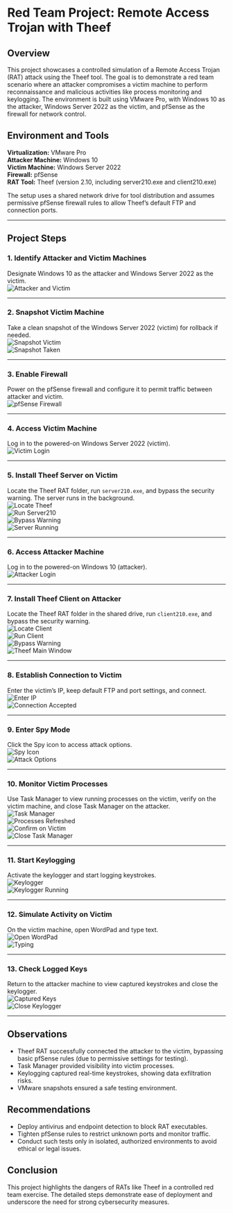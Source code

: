 # Red Team Project: Remote Access Trojan with Theef

## Overview 
This project showcases a controlled simulation of a Remote Access Trojan (RAT) attack using the Theef tool. The goal is to demonstrate a red team scenario where an attacker compromises a victim machine to perform reconnaissance and malicious activities like process monitoring and keylogging. The environment is built using VMware Pro, with Windows 10 as the attacker, Windows Server 2022 as the victim, and pfSense as the firewall for network control.

## Environment and Tools

**Virtualization:** VMware Pro  
**Attacker Machine:** Windows 10  
**Victim Machine:** Windows Server 2022  
**Firewall:** pfSense  
**RAT Tool:** Theef (version 2.10, including server210.exe and client210.exe)  

The setup uses a shared network drive for tool distribution and assumes permissive pfSense firewall rules to allow Theef’s default FTP and connection ports.

---

## Project Steps

### 1. Identify Attacker and Victim Machines
Designate Windows 10 as the attacker and Windows Server 2022 as the victim.  
![Attacker and Victim](./img/1.determine_the_attacker(windows10)_and_victim_machine(windows_server2022).png)

---

### 2. Snapshot Victim Machine
Take a clean snapshot of the Windows Server 2022 (victim) for rollback if needed.  
![Snapshot Victim](./img/2.ensure_to_take_a_good_snapshot_of_windows_server(victim).png)  
![Snapshot Taken](./img/3.snapshot_taken_close_the_dialog_box.png)

---

### 3. Enable Firewall
Power on the pfSense firewall and configure it to permit traffic between attacker and victim.  
![pfSense Firewall](./img/4.ensure_your_firewall(pfsense)_is_powered_on.png)

---

### 4. Access Victim Machine
Log in to the powered-on Windows Server 2022 (victim).  
![Victim Login](./img/5.switch_to_the_powerred_on_windows_server(target)_and_log_in.png)

---

### 5. Install Theef Server on Victim
Locate the Theef RAT folder, run `server210.exe`, and bypass the security warning. The server runs in the background.  
![Locate Theef](./img/6.locate_your_THEEF_remote_access_trojan_folder.png)  
![Run Server210](./img/7.double-click_on_server210.png)  
![Bypass Warning](./img/8.click_run_on_security_warning_dialog_box.png)  
![Server Running](./img/9.server_running_in_background.png)

---

### 6. Access Attacker Machine
Log in to the powered-on Windows 10 (attacker).  
![Attacker Login](./img/10.switch_to_the_powerred_on_windows_10(attacker)_and_log_in.png)

---

### 7. Install Theef Client on Attacker
Locate the Theef RAT folder in the shared drive, run `client210.exe`, and bypass the security warning.  
![Locate Client](./img/11.locate_your_THEEF_remote_access_trojan_location-in_shared_drive.png)  
![Run Client](./img/12.double-click_on_client210.png)  
![Bypass Warning](./img/13.click_run_on_the_security_warning_dialog_box.png)  
![Theef Main Window](./img/14.theef_main_window_appears.png)

---

### 8. Establish Connection to Victim
Enter the victim’s IP, keep default FTP and port settings, and connect.  
![Enter IP](./img/15.enter_the_ip_of_target_and_leave_ftp_and_port_as_default_and_click_connect.png)  
![Connection Accepted](./img/16.connection_accepted.png)

---

### 9. Enter Spy Mode
Click the Spy icon to access attack options.  
![Spy Icon](./img/17.click_spy_icon_to_perform_different_attack.png)  
![Attack Options](./img/18.various_attacks_that_could_be_performed_appear.png)

---

### 10. Monitor Victim Processes
Use Task Manager to view running processes on the victim, verify on the victim machine, and close Task Manager on the attacker.  
![Task Manager](./img/19.click_task_manager_and_refresh.png)  
![Processes Refreshed](./img/20.click_refresh_icon_to_see_the_running_process_compromised_machine.png)  
![Confirm on Victim](./img/21.switch_to_windows_server(victim)_to_confirm.png)  
![Close Task Manager](./img/22.switch_back_to_windows10(attacker)_and_close_task_manager.png)

---

### 11. Start Keylogging
Activate the keylogger and start logging keystrokes.  
![Keylogger](./img/23.click_keylogger.png)  
![Keylogger Running](./img/24.keylogger_popup_appear_click_play_icon_to_start_key_logging.png)

---

### 12. Simulate Activity on Victim
On the victim machine, open WordPad and type text.  
![Open WordPad](./img/25.switch_to_windows_server_and_open_wordpad.png)  
![Typing](./img/26.type_into_the_opened_wordpad.png)

---

### 13. Check Logged Keys
Return to the attacker machine to view captured keystrokes and close the keylogger.  
![Captured Keys](./img/27.switch_to_attacker_windows10_to_see_logged_key.png)  
![Close Keylogger](./img/28.close_key_logger.png)

---

## Observations
- Theef RAT successfully connected the attacker to the victim, bypassing basic pfSense rules (due to permissive settings for testing).  
- Task Manager provided visibility into victim processes.  
- Keylogging captured real-time keystrokes, showing data exfiltration risks.  
- VMware snapshots ensured a safe testing environment.  

## Recommendations
- Deploy antivirus and endpoint detection to block RAT executables.  
- Tighten pfSense rules to restrict unknown ports and monitor traffic.  
- Conduct such tests only in isolated, authorized environments to avoid ethical or legal issues.  

## Conclusion
This project highlights the dangers of RATs like Theef in a controlled red team exercise. The detailed steps demonstrate ease of deployment and underscore the need for strong cybersecurity measures.
